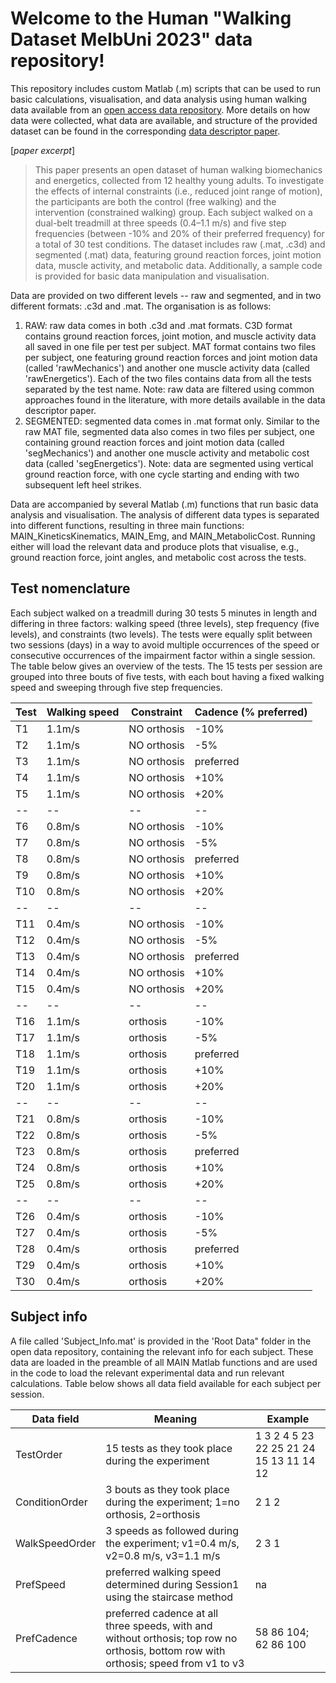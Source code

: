 # Welcome to the Human "Walking Dataset MelbUni 2023" data repository!

This repository includes custom Matlab (.m) scripts that can be used to run basic calculations, visualisation, and data analysis using human walking data
available from an [open access data repository](https://springernature.figshare.com/...). More details on how data were collected, what data are available,
and structure of the provided dataset can be found in the corresponding [data descriptor paper](https://www.nature.com/articles/...). 

[*paper excerpt*] 
>This paper presents an open dataset of human walking biomechanics and energetics, collected from 12 healthy young adults. To investigate the effects of internal constraints (i.e., reduced joint range of motion), the participants are both the control (free walking) and the intervention (constrained walking) group. Each subject walked on a dual-belt treadmill at three speeds (0.4–1.1 m/s) and five step frequencies (between -10% and 20% of their preferred frequency) for a total of 30 test conditions. The dataset includes raw (.mat, .c3d) and segmented (.mat) data, featuring ground reaction forces, joint motion data, muscle activity, and metabolic data. Additionally, a sample code is provided for basic data manipulation and visualisation.

Data are provided on two different levels -- raw and segmented, and in two different formats: .c3d and .mat. The organisation is as follows:
1. RAW: raw data comes in both .c3d and .mat formats. C3D format contains ground reaction forces, joint motion, and muscle activity data all saved in one file per test per subject. MAT format contains two files per subject, one featuring ground reaction forces and joint motion data (called 'rawMechanics') and another one muscle activity data (called 'rawEnergetics'). Each of the two files contains data from all the tests separated by the test name. Note: raw data are filtered using common approaches found in the literature, with more details available in the data descriptor paper.
2. SEGMENTED: segmented data comes in .mat format only. Similar to the raw MAT file, segmented data also comes in two files per subject, one containing ground reaction forces and joint motion data (called 'segMechanics') and another one muscle activity and metabolic cost data (called 'segEnergetics'). Note: data are segmented using vertical ground reaction force, with one cycle starting and ending with two subsequent left heel strikes.

Data are accompanied by several Matlab (.m) functions that run basic data analysis and visualisation. The analysis of different data types is separated into different functions, resulting in three main functions: MAIN_KineticsKinematics, MAIN_Emg, and MAIN_MetabolicCost. Running either will load the relevant data and produce plots that visualise, e.g., ground reaction force, joint angles, and metabolic cost across the tests. 

## Test nomenclature ##

Each subject walked on a treadmill during 30 tests 5 minutes in length and differing in three factors: walking speed (three levels), step frequency (five levels), and constraints (two levels). The tests were equally split between two sessions (days) in a way to avoid multiple occurrences of the speed or consecutive occurrences of the impairment factor within a single session. The table below gives an overview of the tests. The 15 tests per session are grouped into three bouts of five tests, with each bout having a fixed walking speed and sweeping through five step frequencies.

| Test | Walking speed | Constraint  | Cadence (% preferred) |
| ---- | ------------- | ----------- | --------------------- |
|  T1  |    1.1m/s     | NO orthosis |        -10%           |
|  T2  |    1.1m/s     | NO orthosis |        -5%            |
|  T3  |    1.1m/s     | NO orthosis |     preferred         |
|  T4  |    1.1m/s     | NO orthosis |        +10%           |
|  T5  |    1.1m/s     | NO orthosis |        +20%           |
|  --  |      --       |     --      |         --            |
|  T6  |    0.8m/s     | NO orthosis |        -10%           |
|  T7  |    0.8m/s     | NO orthosis |        -5%            |
|  T8  |    0.8m/s     | NO orthosis |     preferred         |
|  T9  |    0.8m/s     | NO orthosis |        +10%           |
|  T10 |    0.8m/s     | NO orthosis |        +20%           |
|  --  |      --       |     --      |         --            |
|  T11 |    0.4m/s     | NO orthosis |        -10%           |
|  T12 |    0.4m/s     | NO orthosis |        -5%            |
|  T13 |    0.4m/s     | NO orthosis |     preferred         |
|  T14 |    0.4m/s     | NO orthosis |        +10%           |
|  T15 |    0.4m/s     | NO orthosis |        +20%           |
|  --  |      --       |     --      |         --            |
|  T16 |    1.1m/s     |  orthosis   |        -10%           |
|  T17 |    1.1m/s     |  orthosis   |        -5%            |
|  T18 |    1.1m/s     |  orthosis   |     preferred         |
|  T19 |    1.1m/s     |  orthosis   |        +10%           |
|  T20 |    1.1m/s     |  orthosis   |        +20%           |
|  --  |      --       |     --      |         --            |
|  T21 |    0.8m/s     |  orthosis   |        -10%           |
|  T22 |    0.8m/s     |  orthosis   |        -5%            |
|  T23 |    0.8m/s     |  orthosis   |     preferred         |
|  T24 |    0.8m/s     |  orthosis   |        +10%           |
|  T25 |    0.8m/s     |  orthosis   |        +20%           |
|  --  |      --       |     --      |         --            |
|  T26 |    0.4m/s     |  orthosis   |        -10%           |
|  T27 |    0.4m/s     |  orthosis   |        -5%            |
|  T28 |    0.4m/s     |  orthosis   |     preferred         |
|  T29 |    0.4m/s     |  orthosis   |        +10%           |
|  T30 |    0.4m/s     |  orthosis   |        +20%           |

## Subject info ##
A file called 'Subject_Info.mat' is provided in the 'Root Data" folder in the open data repository, containing the relevant info for each subject. These data are loaded in the preamble of all MAIN Matlab functions and are used in the code to load the relevant experimental data and run relevant calculations. Table below shows all data field available for each subject per session.

| Data field | Meaning | Example |
| ---------- | ------- | ------- |
| TestOrder  | 15 tests as they took place during the experiment | 1 3 2 4 5 23 22 25 21 24 15 13 11 14 12|
| ConditionOrder | 3 bouts as they took place during the experiment; 1=no orthosis, 2=orthosis | 2 1 2 |
| WalkSpeedOrder| 3 speeds as followed during the experiment; v1=0.4 m/s, v2=0.8 m/s, v3=1.1 m/s | 2 3 1 |
| PrefSpeed | preferred walking speed determined during Session1 using the staircase method | na |
| PrefCadence | preferred cadence at all three speeds, with and without orthosis; top row no orthosis, bottom row with orthosis; speed from v1 to v3 | 58 86 104; 62 86 100 |


